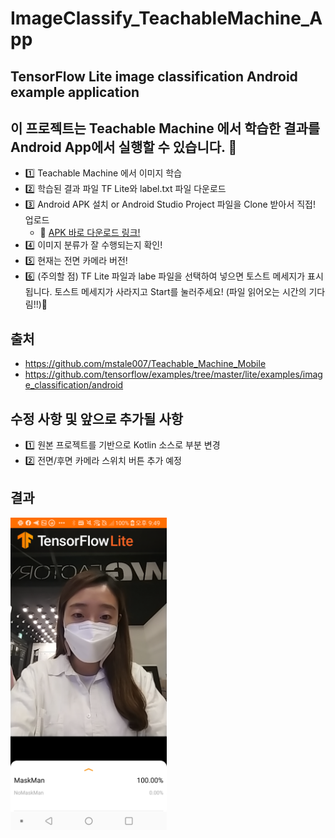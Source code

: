 # ImageClassify_TeachableMachine_App

## TensorFlow Lite image classification Android example application 

## 이 프로젝트는 Teachable Machine 에서 학습한 결과를 Android App에서 실행할 수 있습니다. 🚀
- 1️⃣  Teachable Machine 에서 이미지 학습
- 2️⃣  학습된 결과 파일 TF Lite와 label.txt 파일 다운로드
- 3️⃣  Android APK 설치 or Android Studio Project 파일을 Clone 받아서 직접! 업로드 
    - 💙 [APK 바로 다운로드 링크!](https://www.dropbox.com/s/bpo1og78f4f75gs/ImageClassify_TM_App.apk?dl=1)
- 4️⃣  이미지 분류가 잘 수행되는지 확인!
- 5️⃣  현재는 전면 카메라 버전!
- 6️⃣ (주의할 점) TF Lite 파일과 labe 파일을 선택하여 넣으면 토스트 메세지가 표시됩니다. 
토스트 메세지가 사라지고 Start를 눌러주세요! (파일 읽어오는 시간의 기다림!!)🙏

## 출처
- https://github.com/mstale007/Teachable_Machine_Mobile
- https://github.com/tensorflow/examples/tree/master/lite/examples/image_classification/android

## 수정 사항 및 앞으로 추가될 사항
- 1️⃣  원본 프로젝트를 기반으로 Kotlin 소스로 부분 변경
- 2️⃣  전면/후면 카메라 스위치 버튼 추가 예정

## 결과

<img src="./Image/teachablemachine_result.png" width="250"/>
